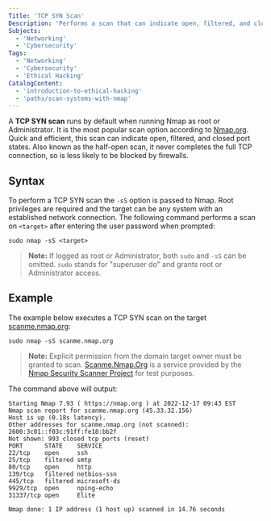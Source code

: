 ```yaml
---
Title: 'TCP SYN Scan'
Description: 'Performs a scan that can indicate open, filtered, and closed port states with a reduced risk of detection, since it never completes a full TCP connection.'
Subjects:
  - 'Networking'
  - 'Cybersecurity'
Tags:
  - 'Networking'
  - 'Cybersecurity'
  - 'Ethical Hacking'
CatalogContent:
  - 'introduction-to-ethical-hacking'
  - 'paths/scan-systems-with-nmap'
---
```


A **TCP SYN scan** runs by default when running Nmap as root or Administrator. It is the most popular scan option according to [Nmap.org](https://nmap.org). Quick and efficient, this scan can indicate open, filtered, and closed port states. Also known as the half-open scan, it never completes the full TCP connection, so is less likely to be blocked by firewalls.

## Syntax

To perform a TCP SYN scan the `-sS` option is passed to Nmap. Root privileges are required and the target can be any system with an established network connection. The following command performs a scan on `<target>` after entering the user password when prompted:

```pseudo
sudo nmap -sS <target>
```

> **Note:** If logged as root or Administrator, both `sudo` and `-sS` can be omitted. `sudo` stands for "superuser do" and grants root or Administrator access.

## Example

The example below executes a TCP SYN scan on the target [scanme.nmap.org](http://scanme.nmap.org/):

```shell
sudo nmap -sS scanme.nmap.org
```

> **Note:** Explicit permission from the domain target owner must be granted to scan. [Scanme.Nmap.Org](http://scanme.nmap.org/) is a service provided by the [Nmap Security Scanner Project](https://nmap.org) for test purposes.

The command above will output:

```shell
Starting Nmap 7.93 ( https://nmap.org ) at 2022-12-17 09:43 EST
Nmap scan report for scanme.nmap.org (45.33.32.156)
Host is up (0.18s latency).
Other addresses for scanme.nmap.org (not scanned): 2600:3c01::f03c:91ff:fe18:bb2f
Not shown: 993 closed tcp ports (reset)
PORT      STATE    SERVICE
22/tcp    open     ssh
25/tcp    filtered smtp
80/tcp    open     http
139/tcp   filtered netbios-ssn
445/tcp   filtered microsoft-ds
9929/tcp  open     nping-echo
31337/tcp open     Elite

Nmap done: 1 IP address (1 host up) scanned in 14.76 seconds
```
